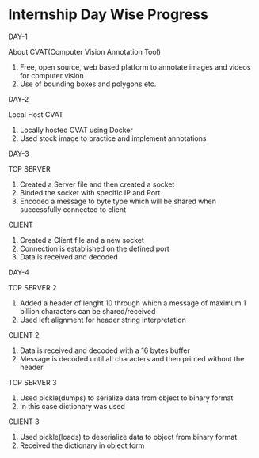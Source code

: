 # Internship Day Wise Progress
DAY-1

About CVAT(Computer Vision Annotation Tool)
1. Free, open source, web based platform to annotate images and videos for computer vision
2. Use of bounding boxes and polygons etc.

DAY-2

Local Host CVAT
1. Locally hosted CVAT using Docker
2. Used stock image to practice and implement annotations

DAY-3

TCP SERVER
1. Created a Server file and then created a socket
2. Binded the socket with specific IP and Port
3. Encoded a message to byte type which will be shared when successfully connected to client


CLIENT
1. Created a Client file and a new socket
2. Connection is established on the defined port
3. Data is received and decoded

DAY-4

TCP SERVER 2
1. Added a header of lenght 10 through which a message of maximum 1 billion characters can be shared/received
2. Used left alignment for header string interpretation


CLIENT 2
1. Data is received and decoded with a 16 bytes buffer
2. Message is decoded until all characters and then printed without the header


TCP SERVER 3
1. Used pickle(dumps) to serialize data from object to binary format
2. In this case dictionary was used


CLIENT 3
1. Used pickle(loads) to deserialize data to object from binary format
2. Received the dictionary in object form
